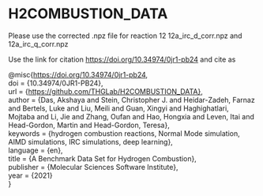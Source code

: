 # H2COMBUSTION_DATA
Please use the corrected .npz file for reaction 12 12a_irc_d_corr.npz and 12a_irc_q_corr.npz

Use the link for citation  https://doi.org/10.34974/0jr1-pb24 and cite as 

@misc{https://doi.org/10.34974/0jr1-pb24,    
  doi = {10.34974/0JR1-PB24},  
  url = {https://github.com/THGLab/H2COMBUSTION_DATA},  
  author = {Das, Akshaya and Stein, Christopher J. and Heidar-Zadeh, Farnaz and Bertels, Luke and Liu, Meili and Guan, Xingyi and Haghighatlari, Mojtaba and Li, Jie and Zhang, Oufan and Hao, Hongxia and Leven, Itai and Head-Gordon, Martin and Head-Gordon, Teresa},  
  keywords = {hydrogen combustion reactions, Normal Mode simulation, AIMD simulations, IRC simulations, deep learning},  
  language = {en},  
  title = {A Benchmark Data Set for Hydrogen Combustion},  
  publisher = {Molecular Sciences Software Institute},  
  year = {2021}  
}  

